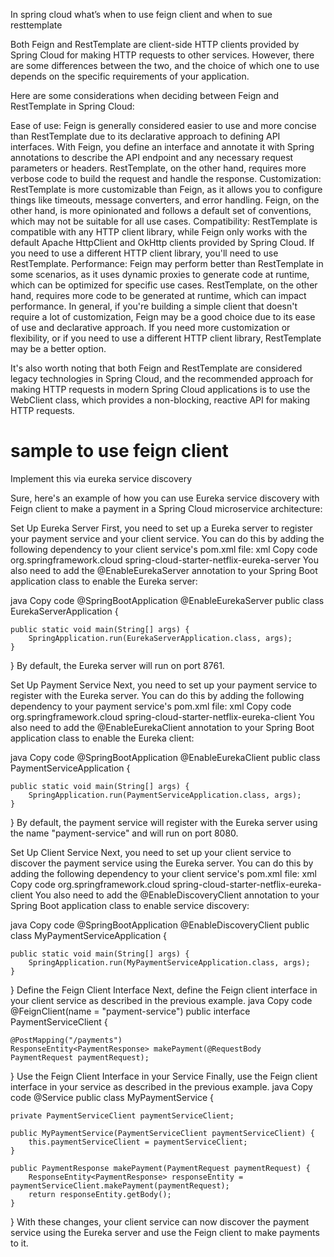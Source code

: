 In spring cloud what’s when to use feign client and when to sue resttemplate

Both Feign and RestTemplate are client-side HTTP clients provided by Spring Cloud for making HTTP requests to other services. However, there are some differences between the two, and the choice of which one to use depends on the specific requirements of your application.

Here are some considerations when deciding between Feign and RestTemplate in Spring Cloud:

Ease of use: Feign is generally considered easier to use and more concise than RestTemplate due to its declarative approach to defining API interfaces. With Feign, you define an interface and annotate it with Spring annotations to describe the API endpoint and any necessary request parameters or headers. RestTemplate, on the other hand, requires more verbose code to build the request and handle the response.
Customization: RestTemplate is more customizable than Feign, as it allows you to configure things like timeouts, message converters, and error handling. Feign, on the other hand, is more opinionated and follows a default set of conventions, which may not be suitable for all use cases.
Compatibility: RestTemplate is compatible with any HTTP client library, while Feign only works with the default Apache HttpClient and OkHttp clients provided by Spring Cloud. If you need to use a different HTTP client library, you'll need to use RestTemplate.
Performance: Feign may perform better than RestTemplate in some scenarios, as it uses dynamic proxies to generate code at runtime, which can be optimized for specific use cases. RestTemplate, on the other hand, requires more code to be generated at runtime, which can impact performance.
In general, if you're building a simple client that doesn't require a lot of customization, Feign may be a good choice due to its ease of use and declarative approach. If you need more customization or flexibility, or if you need to use a different HTTP client library, RestTemplate may be a better option.

It's also worth noting that both Feign and RestTemplate are considered legacy technologies in Spring Cloud, and the recommended approach for making HTTP requests in modern Spring Cloud applications is to use the WebClient class, which provides a non-blocking, reactive API for making HTTP requests.


# sample to use feign client

Implement this via eureka service discovery 

Sure, here's an example of how you can use Eureka service discovery with Feign client to make a payment in a Spring Cloud microservice architecture:

Set Up Eureka Server
First, you need to set up a Eureka server to register your payment service and your client service. You can do this by adding the following dependency to your client service's pom.xml file:
xml
Copy code
<dependency>
    <groupId>org.springframework.cloud</groupId>
    <artifactId>spring-cloud-starter-netflix-eureka-server</artifactId>
</dependency>
You also need to add the @EnableEurekaServer annotation to your Spring Boot application class to enable the Eureka server:

java
Copy code
@SpringBootApplication
@EnableEurekaServer
public class EurekaServerApplication {

    public static void main(String[] args) {
        SpringApplication.run(EurekaServerApplication.class, args);
    }
}
By default, the Eureka server will run on port 8761.

Set Up Payment Service
Next, you need to set up your payment service to register with the Eureka server. You can do this by adding the following dependency to your payment service's pom.xml file:
xml
Copy code
<dependency>
    <groupId>org.springframework.cloud</groupId>
    <artifactId>spring-cloud-starter-netflix-eureka-client</artifactId>
</dependency>
You also need to add the @EnableEurekaClient annotation to your Spring Boot application class to enable the Eureka client:

java
Copy code
@SpringBootApplication
@EnableEurekaClient
public class PaymentServiceApplication {

    public static void main(String[] args) {
        SpringApplication.run(PaymentServiceApplication.class, args);
    }
}
By default, the payment service will register with the Eureka server using the name "payment-service" and will run on port 8080.

Set Up Client Service
Next, you need to set up your client service to discover the payment service using the Eureka server. You can do this by adding the following dependency to your client service's pom.xml file:
xml
Copy code
<dependency>
    <groupId>org.springframework.cloud</groupId>
    <artifactId>spring-cloud-starter-netflix-eureka-client</artifactId>
</dependency>
You also need to add the @EnableDiscoveryClient annotation to your Spring Boot application class to enable service discovery:

java
Copy code
@SpringBootApplication
@EnableDiscoveryClient
public class MyPaymentServiceApplication {

    public static void main(String[] args) {
        SpringApplication.run(MyPaymentServiceApplication.class, args);
    }
}
Define the Feign Client Interface
Next, define the Feign client interface in your client service as described in the previous example.
java
Copy code
@FeignClient(name = "payment-service")
public interface PaymentServiceClient {

    @PostMapping("/payments")
    ResponseEntity<PaymentResponse> makePayment(@RequestBody PaymentRequest paymentRequest);
}
Use the Feign Client Interface in your Service
Finally, use the Feign client interface in your service as described in the previous example.
java
Copy code
@Service
public class MyPaymentService {

    private PaymentServiceClient paymentServiceClient;

    public MyPaymentService(PaymentServiceClient paymentServiceClient) {
        this.paymentServiceClient = paymentServiceClient;
    }

    public PaymentResponse makePayment(PaymentRequest paymentRequest) {
        ResponseEntity<PaymentResponse> responseEntity = paymentServiceClient.makePayment(paymentRequest);
        return responseEntity.getBody();
    }
}
With these changes, your client service can now discover the payment service using the Eureka server and use the Feign client to make payments to it.
